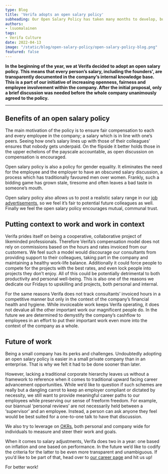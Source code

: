 ```yaml
---
type: Blog
title: 'Verifa adopts an open salary policy'
subheading: Our Open Salary Policy has taken many months to develop, but is now part of who we are and how we work. Let’s explore some of the changes this brings to us as a team.
authors:
- lsuomalainen
tags:
- Verifa Culture
date: 2022-04-13
image: "/static/blog/open-salary-policy/open-salary-policy-blog.png"
featured: false
---
```


**In the beginning of the year, we at Verifa decided to adopt an open salary policy. This means that every person’s salary, including the founders', are transparently documented in the company’s internal knowledge base.  This is a part of our initiative of increasing openness, fairness and employee involvement within the company.  After the initial proposal, only a brief discussion was needed before the whole company unanimously agreed to the policy.**

---

## Benefits of an open salary policy

The main motivation of the policy is to ensure fair compensation to each and every employee in the company; a salary which is in line with one’s peers. Seeing how one’s salary lines up with those of their colleagues’ ensures that nobody gets underpaid. On the flipside it better holds those in the upper echelons of the payscale accountable, as open discussion on compensation is encouraged.

Open salary policy is also a policy for gender equality. It eliminates the need for the employee and the employer to have an obscured salary discussion, a process which has traditionally favoured men over women. Frankly, such a bidding game has grown stale, tiresome and often leaves a bad taste in someone’s mouth.

Open salary policy also allows us to post a realistic salary range in our [job advertisements](/careers/), so we feel it’s fair to potential future colleagues as well. Finally we feel the open salary policy encourages mutual, communal trust.

## Putting context to work and work in context

Verifa prides itself on being a cooperative, collaborative project of likeminded professionals. Therefore Verifa’s compensation model does not rely on commissions based on the hours and rates invoiced from our customers. We feel such a model would discourage our consultants from providing support to their colleagues, taking part in the company and maintaining a healthy work-life balance. Additionally it could force people to compete for the projects with the best rates, and even lock people into projects they don’t enjoy. All of this could be potentially detrimental to both productivity and personal well-being. This is also one of the reasons we dedicate our Fridays to upskilling and projects, both personal and internal.

For the same reasons Verifa does not track consultants’ invoiced hours in a competitive manner but only in the context of the company’s financial health and hygiene. While invoiceable work keeps Verifa operating, it does not devalue all the other important work our magnificent people do. In the future we are determined to demystify the company’s cashflow to employees in an effort to put their important work even more into the context of the company as a whole.

## Future of work

Being a small company has its perks and challenges. Undoubtedly adopting an open salary policy is easier in a small private company than in an enterprise. That is why we felt it had to be done sooner than later.

However, lacking a traditional corporate hierarchy leaves us without a framework to reference when it comes to traditional upward facing career advancement opportunities. While we’d like to question if such schemes are really but a dangling carrot to keep an employer compliant or dictated by necessity, we still want to provide meaningful career paths to our employees while preserving our sense of freeform freedom. For example, our biannual ‘personal reviews’ are not necessarily held between a ‘supervisor’ and an employee. Instead, a person can ask anyone they feel would be best suited for a one-to-one talk to have that discussion.

We also try to leverage on [OKRs](https://en.wikipedia.org/wiki/OKR), both personal and company wide for individuals to measure and steer their work and goals.

When it comes to salary adjustments, Verifa does two in a year: one based on inflation and one based on performance. In the future we’d like to codify the criteria for the latter to be even more transparent and unambiguous. If you’d like to be part of that, head over to [our career page](/careers/) and hit us up!

For better work!
